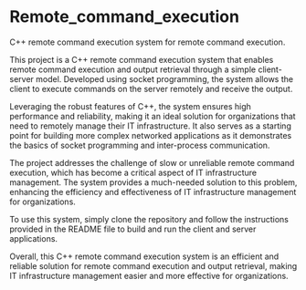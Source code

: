 # Remote_command_execution

C++ remote command execution system for remote command execution.

This project is a C++ remote command execution system that enables remote command execution and output retrieval through a simple client-server model. Developed using socket programming, the system allows the client to execute commands on the server remotely and receive the output.

Leveraging the robust features of C++, the system ensures high performance and reliability, making it an ideal solution for organizations that need to remotely manage their IT infrastructure. It also serves as a starting point for building more complex networked applications as it demonstrates the basics of socket programming and inter-process communication.

The project addresses the challenge of slow or unreliable remote command execution, which has become a critical aspect of IT infrastructure management. The system provides a much-needed solution to this problem, enhancing the efficiency and effectiveness of IT infrastructure management for organizations.

To use this system, simply clone the repository and follow the instructions provided in the README file to build and run the client and server applications.

Overall, this C++ remote command execution system is an efficient and reliable solution for remote command execution and output retrieval, making IT infrastructure management easier and more effective for organizations.





